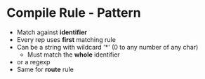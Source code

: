 Compile Rule - Pattern
======================

- Match against **identifier**
- Every rep uses **first** matching rule
- Can be a string with wildcard '*' (0 to any number of any char)
  - Must match the **whole** identifier 
- or a regexp
- Same for **route** rule